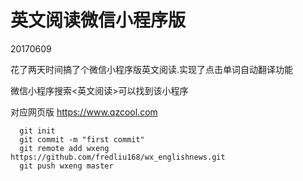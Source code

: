 
# 英文阅读微信小程序版

20170609

花了两天时间搞了个微信小程序版英文阅读.实现了点击单词自动翻译功能

微信小程序搜索<英文阅读>可以找到该小程序

对应网页版 https://www.qzcool.com


```
  git init 
  git commit -m "first commit"
  git remote add wxeng https://github.com/fredliu168/wx_englishnews.git
  git push wxeng master

 ```